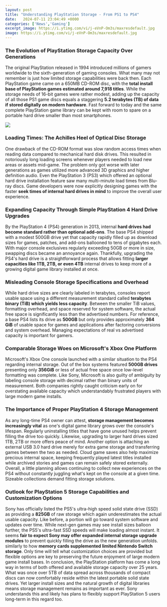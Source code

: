 ```yaml
---
layout: post
title: "Understanding PlayStation Storage - From PS1 to PS4"
date:   2024-07-11 23:04:49 +0000
categories: ['News','Gaming']
excerpt_image: https://i.ytimg.com/vi/j-eVnP-Om3s/maxresdefault.jpg
image: https://i.ytimg.com/vi/j-eVnP-Om3s/maxresdefault.jpg
---
```


### The Evolution of PlayStation Storage Capacity Over Generations
The original PlayStation released in 1994 introduced millions of gamers worldwide to the sixth-generation of gaming consoles. What many may not remember is just how limited storage capabilities were back then. Each PlayStation game came on a 650MB CD-ROM disc, with the **total install base of PlayStation games estimated around 7,918 titles**. While the storage needs of 16-bit games were rather modest, adding up the capacity of all those PS1 game discs equals a staggering **5.2 terabytes (TB) of data if stored digitally on modern hardware**. Fast forward to today and the same complete PlayStation game library can be kept with room to spare on a portable hard drive smaller than most smartphones. 

![](https://m5.paperblog.com/i/72/726738/from-ps1-to-ps4-the-evolution-of-sony-playsta-L-Pbsvw7.jpeg)
### Loading Times: The Achilles Heel of Optical Disc Storage 
One drawback of the CD-ROM format was slow random access times when reading data compared to mechanical hard disk drives. This resulted in notoriously long loading screens whenever players needed to load new areas or assets mid-game. The problem only got worse with later generations as games utilized more advanced 3D graphics and higher definition audio. Even the PlayStation 3 (PS3) which offered an optional hard drive installation feature saw many multi-minute load times from Blu-ray discs. Game developers were now explicitly designing games with the faster **seek times of internal hard drives in mind** to improve the overall user experience.
### Expanding Capacity Through Simple PlayStation 4 Hard Drive Upgrades
By the PlayStation 4 (PS4) generation in 2013, internal **hard drives had become standard rather than optional add-ons**. The base PS4 shipped with a modest 500GB drive yet that capacity rapidly filled up as download sizes for games, patches, and add-ons ballooned to tens of gigabytes each. With major console exclusives regularly exceeding 50GB or more in size, swapping discs became an annoyance again. Thankfully, upgrading the PS4's hard drive is a straightforward process that allows fitting **larger capacities like 1TB, 2TB, or even 4TB** internal drives to keep more of a growing digital game library installed at once.
### Misleading Console Storage Specifications and Overhead
While hard drive sizes are clearly labeled in terabytes, consoles report usable space using a different measurement standard called **terabytes binary (TiB) which yields less capacity**. Between the smaller TiB values, formatting overhead, and space reserved for system software, the actual free space is significantly less than the advertised numbers. For reference, a base PS4 lists its drive as **500GB** but only provides approximately **364 GiB** of usable space for games and applications after factoring conversions and system overhead. Managing expectations of real vs advertised capacity is important for gamers.
### Comparable Storage Woes on Microsoft's Xbox One Platform
Microsoft's Xbox One console launched with a similar situation to the PS4 regarding internal storage. Out of the box systems featured **500GB drives** presenting only **356GiB** or less of actual free space once low-level formatting was complete. Like Sony, Microsoft is also guilty of ambiguity by labeling console storage with decimal rather than binary units of measurement. Both companies rightly caught criticism early on for overstating available capacity which understandably frustrated players with large modern game installs.
### The Importance of Proper PlayStation 4 Storage Management
As any long-time PS4 owner can attest, **storage management becomes increasingly vital** as one's digital game library grows over the console's lifespan. Regularly uninstalling titles that have gone unused helps prevent filling the drive too quickly. Likewise, upgrading to larger hard drives sized 1TB, 2TB or more offers peace of mind. Another option is attaching an external USB 3.0 hard drive merely for extra game storage and transferring games between the two as needed. 
Cloud game saves also help maximize precious internal space, keeping frequently played latest titles installed while archived stories and games can remain safely stored externally. Overall, a little planning allows continuing to collect new experiences on the PS4 without constantly juggling what's kept on the console at a given time. Sizeable collections demand fitting storage solutions.
### Outlook for PlayStation 5 Storage Capabilities and Customization Options
Sony has officially listed the PS5's ultra-high speed solid state drive (SSD) as providing a **825GB** of raw storage which again underestimates the actual usable capacity. Like before, a portion will go toward system software and updates over time. While next-gen games may see install sizes balloon further, the PS5's ultra-fast SSD speeds will make loading almost instant. It seems **fair to expect Sony may offer expanded internal storage upgrade modules** to prevent quickly filling the drive as the new generation unfolds. similarly to how **memory cards supplemented limited Nintendo Switch storage**. Only time will tell what customization choices are provided but flexible options are key to preserving the future enjoyment of large modern game install bases.
In conclusion, the PlayStation platform has come a long way in terms of both offered and available storage capacity over 25 years. What was once over 5TB of data spread across thousands of compact discs can now comfortably reside within the latest portable solid state drives. Yet larger install sizes and the natural growth of digital libraries means storage management remains as important as ever. Sony understands this and likely has plans to flexibly support PlayStation 5 users long-term in this regard too.